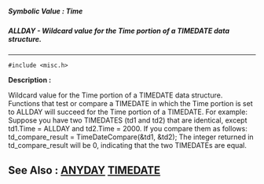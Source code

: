 ##### Symbolic Value : Time
##### ALLDAY - Wildcard value for the Time portion of a TIMEDATE data structure.
---
```
#include <misc.h>
```
**Description :**

Wildcard value for the Time portion of a TIMEDATE data structure. Functions 
that test or compare a TIMEDATE in which the Time portion is set to ALLDAY will 
succeed for the Time portion of a TIMEDATE. For example: 
Suppose you have two TIMEDATES (td1 and td2) that are identical, except 
td1.Time = ALLDAY and td2.Time = 2000.  If you compare them as follows:
  td_compare_result = TimeDateCompare(&td1, &td2);
 The integer returned in td_compare_result will be 0, indicating that the two 
TIMEDATEs are equal.

**See Also :**
[ANYDAY](/reference/Symb/ANYDAY)
[TIMEDATE](/reference/Data/TIMEDATE)
---
